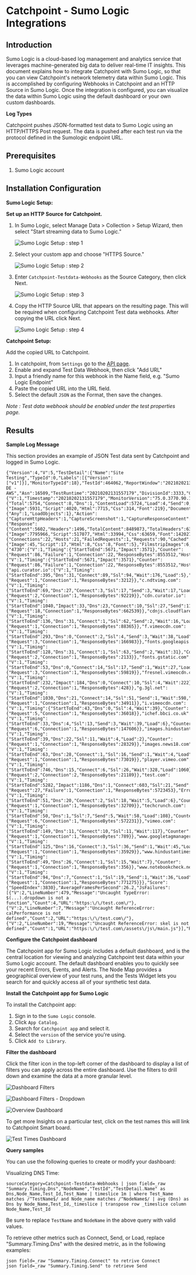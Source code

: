 # Catchpoint - Sumo Logic Integrations

## Introduction

Sumo Logic is a cloud-based log management and analytics service that leverages machine-generated big data to deliver real-time IT insights. This document explains how to integrate Catchpoint with Sumo Logic, so that you can view Catchpoint's network telemetry data within Sumo Logic. This is accomplished by configuring Webhooks in Catchpoint and an HTTP Source in Sumo Logic. Once the integration is configured, you can visualize the data within Sumo Logic using the default dashboard or your own custom dashboards.

**Log Types**

Catchpoint pushes JSON-formatted test data to Sumo Logic using an HTTP/HTTPS Post request. The data is pushed after each test run via the protocol defined in the Sumologic endpoint URL.

## Prerequisites

1. Sumo Logic account

## Installation Configuration

**Sumo Logic Setup:**

**Set up an HTTP Source for Catchpoint.**

1. In Sumo Logic, select Manage Data > Collection > Setup Wizard, then select "Start streaming data to Sumo Logic."

	![Sumo Logic Setup : step 1](https://github.com/catchpoint/Integrations.SumoLogic/blob/main/Screenshots/sumo%20step1.png)	

1.  Select your custom app and choose "HTTPS Source."

	![Sumo Logic Setup : step 2](https://github.com/catchpoint/Integrations.SumoLogic/blob/main/Screenshots/sumo%20step2.png)

1. Enter `Catchpoint-Testdata-Webhooks` as the Source Category, then click Next.

	![Sumo Logic Setup : step 3](https://github.com/catchpoint/Integrations.SumoLogic/blob/main/Screenshots/sumo%20step3.png)

1. Copy the HTTP Source URL that appears on the resulting page. This will be
required when configuring Catchpoint Test data webhooks. After copying the URL click Next.

	![Sumo Logic Setup : step 4](https://github.com/catchpoint/Integrations.SumoLogic/blob/main/Screenshots/sumo%20step4.png)

**Catchpoint Setup:**

Add the copied URL to Catchpoint.

1.	In catchpoint, from `Settings` go to the [API page](https://portal.catchpoint.com/ui/Content/Administration/ApiDetail.aspx).
2.	Enable and expand Test Data Webhook, then click "Add URL"
3.	Input a friendly name for this webhook in the Name field, e.g. "Sumo Logic Endpoint"
4.	Paste the copied URL into the URL field.
5.	Select the default `JSON` as the Format, then save the changes.

_Note : Test data webhook should be enabled under the test properties page._

## Results

**Sample Log Message**

This section provides an example of JSON Test data sent by Catchpoint and logged in Sumo Logic.

    {"Version":4,"V":5,"TestDetail":{"Name":"Site Testing","TypeId":0,"Labels":[{"Version":["v1"]}],"MonitorTypeId":18},"TestId":464062,"ReportWindow":"202102021310","NodeId":540,"NodeName":"Frankfurt, DE - AWS","Asn":16509,"TestRuntime":"20210202131557179","DivisionId":3333,"ClientId":22,"Summary":{"V":1,"Timestamp":"20210202131557179","MonitorVersion":"75.0.3770.90.1","Timing":{"Total":5754,"Connect":8,"Dns":1,"ContentLoad":5724,"Load":4,"Send":0,"Ssl":21,"Wait":705,"Wire":3658,"Client":83,"ContentType":{"Image":5931,"Script":4020,"Html":7715,"Css":314,"Font":219},"DocumentComplete":3741,"DomLoad":1858,"FirstContentfulPaintTime":1821,"FirstPaintTime":1821,"RenderStart":1916,"TimeToInteractive":4228,"VisuallyCompleteTime":2008},"Address":"172.67.168.158","Error":{"Any":1,"LoadObjects":1},"Action":{"CaptureHttpHeaders":1,"CaptureScreenshot":1,"CaptureResponseContent":1},"Byte":{"Response":{"Content":5602,"Headers":1496,"TotalContent":8489873,"TotalHeaders":63639,"ContentType":{"Image":7795966,"Script":517077,"Html":33994,"Css":63659,"Font":142027}}},"Counter":{"Connections":22,"Hosts":21,"FailedRequests":1,"Requests":90,"Cached":4,"Redirections":1,"ContentType":{"Image":45,"Script":17,"Html":8,"Css":8,"Font":5},"FilmstripImages":6,"JsFailures":5},"ContentZones":{"4730":{"V":1,"Timing":{"StartToEnd":5671,"Impact":3571},"Counter":{"Request":86,"Failure":1,"Connection":22,"ResponseBytes":8553512,"Host":21},"Error":50200},"4732":{"V":1,"Timing":{"StartToEnd":5671,"Impact":3571},"Counter":{"Request":86,"Failure":1,"Connection":22,"ResponseBytes":8553512,"Host":21},"Error":50200}},"HostCollections":{"api.curator.io":{"V":1,"Timing":{"StartToEnd":395,"Dns":31,"Connect":89,"Ssl":94,"Wait":176,"Load":5},"Counter":{"Request":1,"Connection":1,"ResponseBytes":3212}},"c.ndtvimg.com":{"V":1,"Timing":{"StartToEnd":69,"Dns":27,"Connect":3,"Ssl":17,"Send":3,"Wait":17,"Load":20},"Counter":{"Request":2,"Connection":1,"ResponseBytes":92219}},"cdn.curator.io":{"V":1,"Timing":{"StartToEnd":1040,"Impact":33,"Dns":23,"Connect":10,"Ssl":27,"Send":11,"Wait":340,"Load":1118},"Counter":{"Request":18,"Connection":1,"ResponseBytes":662539}},"cdnjs.cloudflare.com":{"V":1,"Timing":{"StartToEnd":136,"Dns":31,"Connect":1,"Ssl":62,"Send":2,"Wait":16,"Load":24},"Counter":{"Request":1,"Connection":1,"ResponseBytes":88365}},"f.vimeocdn.com":{"V":1,"Timing":{"StartToEnd":293,"Dns":0,"Connect":2,"Ssl":4,"Send":3,"Wait":38,"Load":453},"Counter":{"Request":3,"Connection":1,"ResponseBytes":166983}},"fonts.googleapis.com":{"V":1,"Timing":{"StartToEnd":128,"Dns":31,"Connect":1,"Ssl":63,"Send":2,"Wait":31},"Counter":{"Request":2,"Connection":1,"ResponseBytes":2133}},"fonts.gstatic.com":{"V":1,"Timing":{"StartToEnd":53,"Dns":0,"Connect":14,"Ssl":17,"Send":1,"Wait":27,"Load":7},"Counter":{"Request":3,"Connection":1,"ResponseBytes":59819}},"fresnel.vimeocdn.com":{"V":1,"Timing":{"StartToEnd":232,"Impact":184,"Dns":0,"Connect":10,"Ssl":4,"Wait":222},"Counter":{"Request":2,"Connection":1,"ResponseBytes":428}},"g.3gl.net":{"V":1,"Timing":{"StartToEnd":1030,"Dns":21,"Connect":14,"Ssl":51,"Send":1,"Wait":598,"Load":345},"Counter":{"Request":1,"Connection":1,"ResponseBytes":34911}},"i.vimeocdn.com":{"V":1,"Timing":{"StartToEnd":43,"Dns":0,"Ssl":4,"Wait":39},"Counter":{"Request":5,"Connection":1,"ResponseBytes":36018}},"ichef.bbci.co.uk":{"V":1,"Timing":{"StartToEnd":33,"Dns":4,"Ssl":13,"Send":3,"Wait":39,"Load":6},"Counter":{"Request":6,"Connection":1,"ResponseBytes":147606}},"images.hindustantimes.com":{"V":1,"Timing":{"StartToEnd":39,"Dns":22,"Ssl":11,"Wait":4,"Load":2},"Counter":{"Request":1,"Connection":1,"ResponseBytes":28329}},"images.news18.com":{"V":1,"Timing":{"StartToEnd":63,"Dns":28,"Connect":1,"Ssl":16,"Send":1,"Wait":4,"Load":13},"Counter":{"Request":1,"Connection":1,"ResponseBytes":73019}},"player.vimeo.com":{"V":1,"Timing":{"StartToEnd":746,"Dns":15,"Connect":6,"Ssl":26,"Wait":328,"Load":1060},"Counter":{"Request":2,"Connection":2,"ResponseBytes":21189}},"test.com":{"V":1,"Timing":{"StartToEnd":5282,"Impact":1186,"Dns":1,"Connect":603,"Ssl":21,"Send":22,"Wait":7125,"Load":4772},"Counter":{"Request":27,"Failure":1,"Connection":1,"ResponseBytes":5723453},"Error":50200},"static.toiimg.com":{"V":1,"Timing":{"StartToEnd":51,"Dns":20,"Connect":2,"Ssl":18,"Wait":5,"Load":6},"Counter":{"Request":1,"Connection":1,"ResponseBytes":32709}},"techcrunch.com":{"V":1,"Timing":{"StartToEnd":50,"Dns":1,"Ssl":7,"Send":5,"Wait":58,"Load":108},"Counter":{"Request":6,"Connection":1,"ResponseBytes":572231}},"vimeo.com":{"V":1,"Timing":{"StartToEnd":149,"Dns":11,"Connect":10,"Ssl":11,"Wait":117},"Counter":{"Request":1,"Connection":1,"ResponseBytes":789}},"www.googletagmanager.com":{"V":1,"Timing":{"StartToEnd":125,"Dns":16,"Connect":3,"Ssl":36,"Send":1,"Wait":45,"Load":24},"Counter":{"Request":1,"Connection":1,"ResponseBytes":35929}},"www.hindustantimes.com":{"V":1,"Timing":{"StartToEnd":49,"Dns":26,"Connect":1,"Ssl":15,"Wait":7},"Counter":{"Request":1,"Connection":1,"ResponseBytes":356}},"www.notebookcheck.net":{"V":1,"Timing":{"StartToEnd":94,"Dns":7,"Connect":1,"Ssl":19,"Send":1,"Wait":36,"Load":30},"Counter":{"Request":1,"Connection":1,"ResponseBytes":771275}}},"Score":{"SpeedIndex":3830},"AverageFramesPerSecond":26.2,"JsFailures":[{"V":2,"LineNumber":479,"Message":"Uncaught TypeError: $(...).dropdown is not a function","Count":4,"URL":"https:\/\/test.com\/"},{"V":2,"LineNumber":7,"Message":"Uncaught ReferenceError: calPerformance is not defined","Count":2,"URL":"https:\/\/test.com\/"},{"V":2,"LineNumber":19,"Message":"Uncaught ReferenceError: skel is not defined","Count":1,"URL":"https:\/\/test.com\/assets\/js\/main.js"}],"Request":"https:\/\/test.com"}}

**Configure the Catchpoint dashboard**

The Catchpoint app for Sumo Logic includes a default dashboard, and is the central location for viewing and analyzing Catchpoint test data within your Sumo Logic account. The default dashboard enables you to quickly see your recent Errors, Events, and Alerts. The Node Map provides a geographical overview of your test runs, and the Tests Widget lets you search for and quickly access all of your synthetic test data. 

**Install the Catchpoint app for Sumo Logic**

To install the Catchpoint app: 

1.	Sign in to the `Sumo Logic` console. 
2.	Click `App Catalog`. 
3.	Search for `Catchpoint app` and select it. 
4.	Select the `version` of the service you're using.
5.	Click `Add to Library`.

**Filter the dashboard**

Click the filter icon in the top-left corner of the dashboard to display a list of filters you can apply across the entire dashboard. Use the filters to drill down and examine the data at a more granular level.

![Dashboard Filters](https://github.com/catchpoint/Integrations.SumoLogic/blob/main/Screenshots/filters.png)

![Dashboard Filters - Dropdown](https://github.com/catchpoint/Integrations.SumoLogic/blob/main/Screenshots/filters%20dropdown.png)

![Overview Dashboard](https://github.com/catchpoint/Integrations.SumoLogic/blob/main/Screenshots/overview.png)

To get more Insights on a particular test, click on the test names this will link to Catchpoint Smart board.

![Test Times Dashboard](https://github.com/catchpoint/Integrations.SumoLogic/blob/main/Screenshots/Test%20times.png)

**Query samples**

You can use the following queries to create or modify your dashboard:

Visualizing DNS Time: 

    sourceCategory=Catchpoint-Testdata-Webhooks | json field=_raw "Summary.Timing.Dns","NodeName","TestId","TestDetail.Name" as Dns,Node_Name,Test_Id,Test_Name | timeslice 1m | where Test_Name matches /^TestName$/ and Node_name matches /^NodeName$/ | avg (Dns) as Dns by Node_Name,Test_Id,_timeslice | transpose row _timeslice column Node_Name,Test_Id 

Be sure to replace `TestName` and `NodeName` in the above query with valid values.

To retrieve other metrics such as Connect, Send, or Load, replace "Summary.Timing.Dns" with the desired metric, as in the following examples:

`json field=_raw "Summary.Timing.Connect" to retrive Connect`  
`json field=_raw "Summary.Timing.Send" to retrieve Send`
